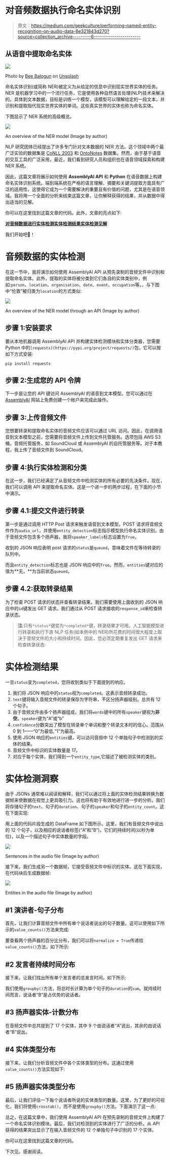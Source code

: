 # 对音频数据执行命名实体识别

> 原文：<https://medium.com/geekculture/performing-named-entity-recognition-on-audio-data-6e321843d270?source=collection_archive---------6----------------------->

## 从语音中提取命名实体

![](img/5188db9152fba533a9d4df7eaddf9f28.png)

Photo by [Bee Balogun](https://unsplash.com/@bee_balogun?utm_source=medium&utm_medium=referral) on [Unsplash](https://unsplash.com?utm_source=medium&utm_medium=referral)

命名实体识别(或简称 NER)被定义为从给定的信息中识别现实世界实体的任务。NER 是机器学习中的一个流行任务，它是使用各种自然语言处理(NLP)技术来解决的。具体到文本数据，目标是训练一个模型，该模型可以理解给定的一段文本，并识别和提取指代现实世界实体的单词。这些真实世界的实体也称为命名实体。

下图显示了 NER 系统的高级概览。

![](img/07fea2b34b2fb244d74ce03325ab326e.png)

An overview of the NER model (Image by author)

NLP 研究团体已经提出了许多专门针对文本数据的 NER 方法。这个领域中两个最广泛实验的数据集是 [CoNLL 2003](https://paperswithcode.com/sota/named-entity-recognition-ner-on-conll-2003) 和 [OntoNotes](https://paperswithcode.com/sota/named-entity-recognition-ner-on-ontonotes-v5) 数据集。然而，由于基于语音的交互工具的广泛采用，最近，我们看到研究人员和组织也在语音领域探索和构建 NER 系统。

因此，这篇文章将展示如何使用 **AssemblyAI API** 和 **Python** 在语音数据上构建命名实体识别系统。端到端系统在严格的语言理解、摘要和关键词提取方面具有广泛的适用性，这使得它成为一个需要解决的重要且有价值的问题，尤其是在语音领域。我将用一个全面的分析来结束这篇文章，让你解释获得的结果，并从数据中得出适当的见解。

你可以在这里找到这篇文章的代码。此外，文章的亮点如下:

[**对音频数据进行实体检测**](#3f04)[**实体检测结果**](#7ea6)[**实体检测见解**](#802b)

我们开始吧🚀！

# 音频数据的实体检测

在这一节中，我将演示如何使用 AssemblyAI API 从预先录制的音频文件中识别和提取命名实体。此外，提取的实体将被分类到它们各自的实体类别中，例如:`person`、`location`、`organisation`、`date`、`event`、`occupation`等。，与下图中“伦敦”被归类为`location`的方式类似:

![](img/e944b4c5f45f1d503a6cf97d5dcf4cb8.png)

An overview of the NER model through an API (Image by author)

## 步骤 1:安装要求

要从本地机器调用 AssemblyAI API 并构建实体检测模块和实体分类器，您需要 Python 中的`[requests](https://pypi.org/project/requests/)`包，它可以按如下方式安装:

```
pip install requests
```

## 步骤 2:生成您的 API 令牌

下一步是让您的 API 键访问 AssemblyAI 的语音到文本模型。您可以通过在 [AssemblyAI](https://app.assemblyai.com/signup) 网站上免费创建一个帐户来完成此操作。

## 步骤 3:上传音频文件

您想要转录和提取命名实体的音频文件应该可以通过 URL 访问。因此，在调用语音到文本模型之前，您需要将音频文件上传到文件托管服务。选项包括 AWS S3 桶，音频托管服务，如 SoundCloud 或 AssemblyAI 的自托管服务等。对于本教程，我上传了音频文件到 SoundCloud。

## 步骤 4:执行实体检测和分类

在这一步，我们已经满足了从音频文件中检测实体的所有必要的先决条件。现在，我们可以调用 API 来提取命名实体。这是一个进一步的两步过程，在下面的小节中演示。

## 步骤 4.1:提交文件进行转录

第一步是通过调用 HTTP Post 请求来触发语音到文本模型。POST 请求将音频文件作为`audio_url`，并使用`entity_detection`标志指示模型执行命名实体识别。由于音频文件包含多个扬声器，我将`speaker_labels`标志设置为`True`。

收到的 JSON 响应表明 post 请求的`status`是`queued`，意味着文件在等待转录的队列中。

而且`entity_detection`标志也是 JSON 响应中的`True`。然而，`entities`键对应的值为**无，**为当前状态`queued`。

## 步骤 4.2:获取转录结果

为了检查 POST 请求的状态并查看转录结果，我们需要使用上面收到的 JSON 响应中的`id`键发出 GET 请求。我们通过从 POST 请求接收的`response_id`来检查转录状态。

> **注**:只有`*status*`键变为`*completed*`键，转录结果才可用。人工智能模型进行转录和执行下游 NLP 任务(如本例中的 NER)所花费的时间很大程度上取决于音频文件的大小和持续时间。因此，您必须定期重复发出 GET 请求来检查转录状态:

# 实体检测结果

一旦`status`变为`completed`，您将收到类似于下面提到的响应。

1.  我们将 JSON 响应中的`status`视为`completed`。这表示音频转录成功。
2.  `text`键将输入音频文件的转录保存为字符串，不区分扬声器级别。总共有 12 个句子。
3.  由于音频文件由多个扬声器组成，我们将`words`键中的所有`speaker`键视为**非空**。`speaker`键为“A”或“b”
4.  `confidence`分数突出了模型在转录单个单词和整个转录文本时的信心。范围从 0 到 1——“0”为最低,“1”为最高。
5.  使用 JSON 响应的`entities`键，可以访问音频中 12 个单独句子中检测到的实体的结果。
6.  音频文件中标识的实体数量是 17。
7.  对应于每个实体，我们得到一个`entity_type`,它描述了被检测实体的类别。

# 实体检测洞察

由于 JSONs 通常难以阅读和解释，我们可以通过将上面的实体检测结果转换为数据帧来使数据在视觉上更具吸引力。这也将有助于有效地进行进一步的分析。我们将存储句子的`text`、句子的`duration`、句子的`speaker`和句子的`entity_count`。这在下面实现:

用上面的代码片段生成的 DataFrame 如下图所示。这里，我们有音频文件中说出的 12 个句子，以及相应的说话者标签(“A”和“B”)，它们的持续时间(以秒为单位)，以及一个描述句子中实体数量的字段。

![](img/b6f1ec1e661373c072629f5fdeedf5f3.png)

Sentences in the audio file (Image by author)

接下来，我们生成另一个数据帧，它接受音频文件中标识的实体。这在下面实现，在代码块后生成数据帧:

![](img/7f9b614d0d42bf39f352a425f7ab6fad.png)

Entities in the audio file (Image by author)

## #1 演讲者-句子分布

首先，让我们计算音频文件中所有单个说话者说出的句子数量。这可以使用如下所示的`value_counts()`方法来完成:

要查看两个扬声器的百分比分布，我们可以将`normalize = True`传递给`value_counts()`方法，如下所示:

## #2 发言者持续时间分布

接下来，让我们找出所有单个发言者的总发言时间。如下所示:

我们使用`groupby()`方法，将总时长计算为单个句子的`duration`的`sum`。就持续时间而言，说话者“B”是占优势的说话者。

## #3 扬声器实体-计数分布

在音频文件中总共提到了 17 个实体，其中 9 个由说话者“A”说出，其余的由说话者“B”说出。

## #4 实体类型分布

接下来，让我们分析音频文件中各个实体类型的分布。这通过使用`value_counts()`方法实现如下:

## #5 扬声器实体类型分布

最后，让我们评估一下每个说话者所说的实体类型的数量。这里，为了更好的可视化，我们将使用`crosstab()`，而不是使用`groupby()`方法。下面演示了这一点:

总之，在这篇文章中，我们使用 AssemblyAI API 在预先录制的音频文件上构建了一个命名实体识别模块。最后，我们对检测到的实体进行了广泛的分析。从 API 获得的结果突出显示了在输入音频文件的 12 个单独句子中识别的 17 个实体。

你可以在这里找到这篇文章的代码。

下次见。感谢阅读。